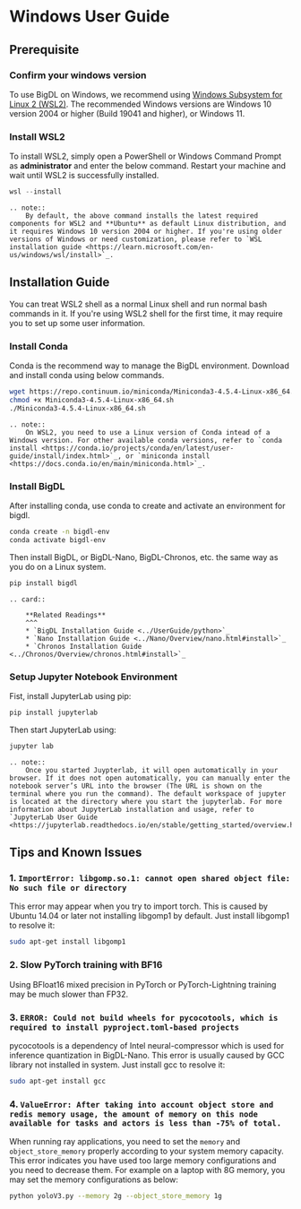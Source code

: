 # Windows User Guide
## Prerequisite


### Confirm your windows version

To use BigDL on Windows, we recommend using [Windows Subsystem for Linux 2 (WSL2)](https://learn.microsoft.com/en-us/windows/wsl/about#what-is-wsl-2). The recommended Windows versions are Windows 10 version 2004 or higher (Build 19041 and higher), or Windows 11.


### Install WSL2

To install WSL2, simply open a PowerShell or Windows Command Prompt as **administrator** and enter the below command. Restart your machine and wait until WSL2 is successfully installed.

```powershell
wsl --install
```

```eval_rst
.. note::
    By default, the above command installs the latest required components for WSL2 and **Ubuntu** as default Linux distribution, and it requires Windows 10 version 2004 or higher. If you're using older versions of Windows or need customization, please refer to `WSL installation guide <https://learn.microsoft.com/en-us/windows/wsl/install>`_.
```

## Installation Guide

You can treat WSL2 shell as a normal Linux shell and run normal bash commands in it. If you're using WSL2 shell for the first time, it may require you to set up some user information.


### Install Conda

Conda is the recommend way to manage the BigDL environment. Download and install conda using below commands.

```bash
wget https://repo.continuum.io/miniconda/Miniconda3-4.5.4-Linux-x86_64.sh
chmod +x Miniconda3-4.5.4-Linux-x86_64.sh
./Miniconda3-4.5.4-Linux-x86_64.sh
```

```eval_rst
.. note::
    On WSL2, you need to use a Linux version of Conda intead of a Windows version. For other available conda versions, refer to `conda install <https://conda.io/projects/conda/en/latest/user-guide/install/index.html>`_, or `miniconda install <https://docs.conda.io/en/main/miniconda.html>`_.
```

### Install BigDL

After installing conda, use conda to create and activate an environment for bigdl.

```bash
conda create -n bigdl-env
conda activate bigdl-env
```

Then install BigDL, or BigDL-Nano, BigDL-Chronos, etc. the same way as you do on a Linux system.

```bash
pip install bigdl
```

```eval_rst
.. card::

    **Related Readings**
    ^^^
    * `BigDL Installation Guide <../UserGuide/python>`_
    * `Nano Installation Guide <../Nano/Overview/nano.html#install>`_
    * `Chronos Installation Guide <../Chronos/Overview/chronos.html#install>`_
```

### Setup Jupyter Notebook Environment

Fist, install JupyterLab using pip:

```bash
pip install jupyterlab
```

Then start JupyterLab using:

```bash
jupyter lab
```

```eval_rst
.. note::
    Once you started Juypterlab, it will open automatically in your browser. If it does not open automatically, you can manually enter the notebook server’s URL into the browser (The URL is shown on the terminal where you run the command). The default workspace of jupyter is located at the directory where you start the jupyterlab. For more information about JupyterLab installation and usage, refer to `JupyterLab User Guide <https://jupyterlab.readthedocs.io/en/stable/getting_started/overview.html#>`_.
```

## Tips and Known Issues

### 1. `ImportError: libgomp.so.1: cannot open shared object file: No such file or directory`

This error may appear when you try to import torch. This is caused by Ubuntu 14.04 or later not installing libgomp1 by default. Just install libgomp1 to resolve it:

```bash
sudo apt-get install libgomp1
```

### 2. Slow PyTorch training with BF16

Using BFloat16 mixed precision in PyTorch or PyTorch-Lightning training may be much slower than FP32.


### 3. `ERROR: Could not build wheels for pycocotools, which is required to install pyproject.toml-based projects`

pycocotools is a dependency of Intel neural-compressor which is used for inference quantization in BigDL-Nano. This error is usually caused by GCC library not installed in system.  Just install gcc to resolve it:

```bash
sudo apt-get install gcc
```

### 4. `ValueError: After taking into account object store and redis memory usage, the amount of memory on this node available for tasks and actors is less than -75% of total.`

When running ray applications, you need to set the `memory` and `object_store_memory` properly according to your system memory capacity. This error indicates you have used too large memory configurations and you need to decrease them. For example on a laptop with 8G memory, you may set the memory configurations as below:

```bash
python yoloV3.py --memory 2g --object_store_memory 1g
```
